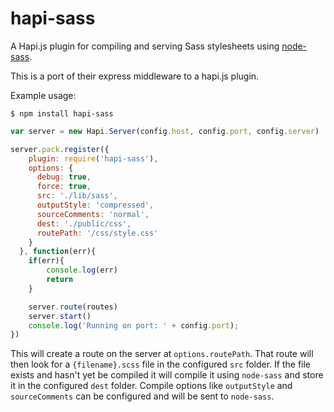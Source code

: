 hapi-sass
=========

A Hapi.js plugin for compiling and serving Sass stylesheets using [node-sass](https://github.com/andrew/node-sass). 

This is a port of their express middleware to a hapi.js plugin. 

Example usage:

```shell
$ npm install hapi-sass
```

```javascript
var server = new Hapi.Server(config.host, config.port, config.server)

server.pack.register({
    plugin: require('hapi-sass'),
    options: {
      debug: true,
      force: true,
      src: './lib/sass',
      outputStyle: 'compressed',
      sourceComments: 'normal',
      dest: './public/css',
      routePath: '/css/style.css'
    }
  }, function(err){
    if(err){
        console.log(err)
        return
    }

    server.route(routes)
    server.start()
    console.log('Running on port: ' + config.port);
})
```

This will create a route on the server at `options.routePath`. That route will then look for a `{filename}.scss` file in the configured `src` folder. If the file exists and hasn't yet be compiled it will compile it using `node-sass` and store it in the configured `dest` folder. Compile options like `outputStyle` and `sourceComments` can be configured and will be sent to `node-sass`. 


